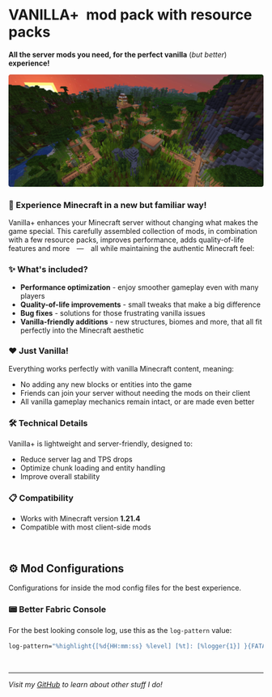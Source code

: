 # **VANILLA+** mod pack with resource packs
**All the server mods you need, for the perfect vanilla** (_but better_) **experience!**


[![Vanilla+ Banner](https://github.com/XulbuX/Minecraft/blob/main/Modrinth/xulbux.vanilla-plus/images/banner.webp?raw=true)](https://github.com/XulbuX/Minecraft/blob/main/Modrinth/xulbux.vanilla-plus)


### 🌟 Experience Minecraft in a new but familiar way!
Vanilla+ enhances your Minecraft server without changing what makes the game special. This carefully assembled collection of mods, in combination with a few resource packs, improves performance, adds quality-of-life features and more — all while maintaining the authentic Minecraft feel:

### ✨ What's included?
- **Performance optimization** - enjoy smoother gameplay even with many players
- **Quality-of-life improvements** - small tweaks that make a big difference
- **Bug fixes** - solutions for those frustrating vanilla issues
- **Vanilla-friendly additions** - new structures, biomes and more, that all fit perfectly into the Minecraft aesthetic

### ❤️ Just Vanilla!
Everything works perfectly with vanilla Minecraft content, meaning:
- No adding any new blocks or entities into the game
- Friends can join your server without needing the mods on their client
- All vanilla gameplay mechanics remain intact, or are made even better

### 🛠️ Technical Details
Vanilla+ is lightweight and server-friendly, designed to:
- Reduce server lag and TPS drops
- Optimize chunk loading and entity handling
- Improve overall stability

### 📋 Compatibility
- Works with Minecraft version **1.21.4**
- Compatible with most client-side mods

<br>

## ⚙️ Mod Configurations
Configurations for inside the mod config files for the best experience.

### 📟 Better Fabric Console
For the best looking console log, use this as the `log-pattern` value:
```bash
log-pattern="%highlight{[%d{HH:mm:ss} %level] [%t]: [%logger{1}] }{FATAL=bright_magenta, ERROR=bright_red, WARN=bright_yellow, INFO=bright_cyan, DEBUG=bright_black, TRACE=bright_blue}%highlight{%paperMinecraftFormatting{%msg}}{FATAL=magenta, ERROR=red, WARN=yellow, INFO=white, DEBUG=bright_black, TRACE=white}%n"
```

<br>

--------------------------------------------------------------------------------
_Visit my [GitHub](https://github.com/XulbuX) to learn about other stuff I do!_
